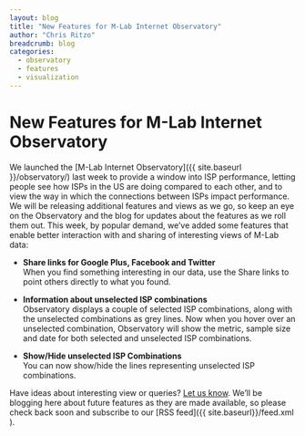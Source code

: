 ```yaml
---
layout: blog
title: "New Features for M-Lab Internet Observatory"
author: "Chris Ritzo"
breadcrumb: blog
categories:
  - observatory
  - features
  - visualization
---
```


# New Features for M-Lab Internet Observatory

We launched the [M-Lab Internet Observatory]({{ site.baseurl }}/observatory/) last week to provide a window into ISP performance, letting people see how ISPs in the US are doing compared to each other, and to view the way in which the connections between ISPs impact performance. We will be releasing additional features and views as we go, so keep an eye on the Observatory and the blog for updates about the features as we roll them out. This week, by popular demand, we’ve added some features that enable better interaction with and sharing of interesting views of M-Lab data:

<!--more-->

- **Share links for Google Plus, Facebook and Twitter** <br/>
When you find something interesting in our data, use the Share links to point others directly to what you found.

- **Information about unselected ISP combinations** <br/>
Observatory displays a couple of selected ISP combinations, along with the unselected combinations as grey lines. Now when you hover over an unselected combination, Observatory will show the metric, sample size and date for both selected and unselected ISP combinations.

- **Show/Hide unselected ISP Combinations** <br/>
You can now show/hide the lines representing unselected ISP combinations.

Have ideas about interesting view or queries? [Let us know](mailto:discuss@measurementlab.net). We’ll be blogging here about future features as they are made available, so please check back soon and subscribe to our [RSS feed]({{ site.baseurl}}/feed.xml ).
